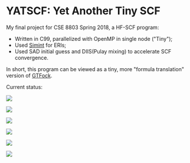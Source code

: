 # YATSCF: Yet Another Tiny SCF

My final project for CSE 8803 Spring 2018, a HF-SCF program:

* Written in C99, parallelized with OpenMP in single node ("Tiny");
* Used [Simint](https://github.com/simint-chem/simint-generator) for ERIs;
* Used SAD initial guess and DIIS(Pulay mixing) to accelerate SCF convergence.

In short, this program can be viewed as a tiny, more "formula translation" version of [GTFock](https://github.com/gtfock-chem/gtfock).

Current status:

![](https://img.shields.io/badge/Same%20conv.%20energy%20as%20GTFock-yes-brightgreen.svg)

![](https://img.shields.io/badge/SAD%20initial%20guess-ready-brightgreen.svg)

![](https://img.shields.io/badge/DIIS%20acceleration-problematic-yellow.svg)

![](https://img.shields.io/badge/OpenMP%20parallelization-ready-brightgreen.svg)

![](https://img.shields.io/badge/ERI%20batching-ready-brightgreen.svg)

![](https://img.shields.io/badge/Fock%20accum.%20opt-partly%20ready-green.svg)
